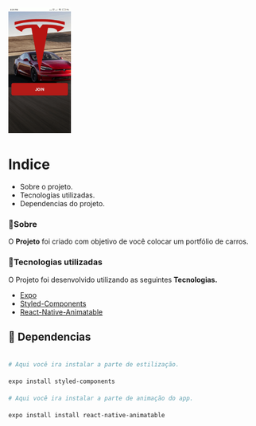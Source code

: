 <h1>
    <img width='25%' height='40%' src='./src/img/gif.gif'>
</h1>

# Indice

- Sobre o projeto.
- Tecnologias utilizadas.
- Dependencias do projeto.

### 📖Sobre

O <b>Projeto</b> foi criado com objetivo de você colocar um portfólio de carros.

### 🚀Tecnologias utilizadas

O Projeto foi desenvolvido utilizando as seguintes <b>Tecnologias.</b>

- [Expo](https://docs.expo.io/)
- [Styled-Components](https://styled-components.com/)
- [React-Native-Animatable](https://github.com/oblador/react-native-animatable)


## 📁 Dependencias

```bash

# Aqui você ira instalar a parte de estilização.

expo install styled-components

# Aqui você ira instalar a parte de animação do app.

expo install install react-native-animatable

```


